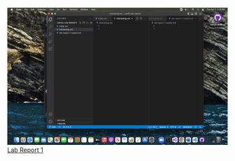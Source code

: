 ![Screenshot](Screen%20Shot%202022-04-07%20at%201.16.04%20PM.png)
[Lab Report 1](lab-report-1-week-2.md)